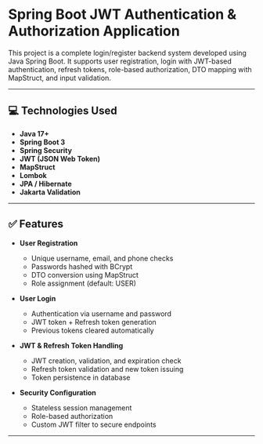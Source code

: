 # Spring Boot JWT Authentication & Authorization Application

This project is a complete login/register backend system developed using Java Spring Boot. It supports user registration, login with JWT-based authentication, refresh tokens, role-based authorization, DTO mapping with MapStruct, and input validation.

---

## 💻 Technologies Used

- **Java 17+**
- **Spring Boot 3**
- **Spring Security**
- **JWT (JSON Web Token)**
- **MapStruct**
- **Lombok**
- **JPA / Hibernate**
- **Jakarta Validation**

---

## ✅ Features

- **User Registration**
  - Unique username, email, and phone checks
  - Passwords hashed with BCrypt
  - DTO conversion using MapStruct
  - Role assignment (default: USER)

- **User Login**
  - Authentication via username and password
  - JWT token + Refresh token generation
  - Previous tokens cleared automatically

- **JWT & Refresh Token Handling**
  - JWT creation, validation, and expiration check
  - Refresh token validation and new token issuing
  - Token persistence in database

- **Security Configuration**
  - Stateless session management
  - Role-based authorization
  - Custom JWT filter to secure endpoints

---


